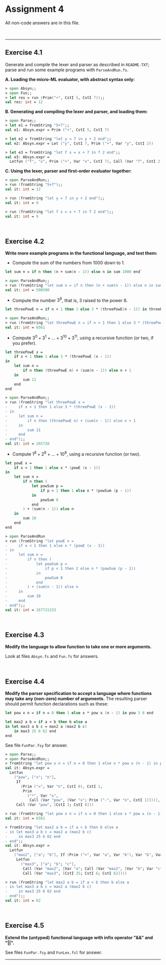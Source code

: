 # Assignment 4

All non-code answers are in this file.

</br>

---

## Exercise 4.1

Generate and compile the lexer and parser as described in `README.TXT`; parse and run some example programs with `ParseAndRun.fs`.

**A. Loading the micro-ML evaluator, with abstract syntax only:**

```fsharp
> open Absyn;;
> open Fun;;  
> let res = run (Prim("+", CstI 5, CstI 7));;
val res: int = 12
```

**B. Generating and compiling the lexer and parser, and loading them:**

```fsharp
> open Parse;;
> let e1 = fromString "5+7";;
val e1: Absyn.expr = Prim ("+", CstI 5, CstI 7)

> let e2 = fromString "let y = 7 in y + 2 end";;
val e2: Absyn.expr = Let ("y", CstI 7, Prim ("+", Var "y", CstI 2))

> let e3 = fromString "let f x = x + 7 in f 2 end";;
val e3: Absyn.expr =
  Letfun ("f", "x", Prim ("+", Var "x", CstI 7), Call (Var "f", CstI 2))
```

**C. Using the lexer, parser and first-order evaluator together:**

```fsharp
> open ParseAndRun;;
> run (fromString "5+7");;
val it: int = 12

> run (fromString "let y = 7 in y + 2 end");;
val it: int = 9

> run (fromString "let f x = x + 7 in f 2 end");;
val it: int = 9
```

</br>

## Exercise 4.2

**Write more example programs in the functional language, and test them:**

- Compute the sum of the numbers from 1000 down to 1.

``` fsharp
let sum n = if n then (n + sum(n - 1)) else n in sum 1000 end`
```

``` fsharp
> open ParseAndRun;;
> run (fromString "let sum n = if n then (n + sum(n - 1)) else n in sum 1000 end");;
val it: int = 500500
```

- Compute the number $3^8$, that is, 3 raised to the power 8.

``` fsharp
let threePowE n = if n < 1 then 1 else 3 * (threePowE(n - 1)) in threePowE 8 end
```

``` fsharp
> open ParseAndRun;;
> run (fromString "let threePowE n = if n < 1 then 1 else 3 * (threePowE(n - 1)) in threePowE 8 end");;
val it: int = 6561
```

- Compute $3^0+3^1+...+3^{10}+3^{11}$, using a recursive function (or two, if you prefer).

``` fsharp
let threePowE x = 
    if x < 1 then 1 else 3 * (threePowE (x - 1))
in
    let sum n =
        if n then (threePowE n) + (sum(n - 1)) else n + 1 
    in 
        sum 11
    end
end
```

``` fsharp
> open ParseAndRun;;
> run (fromString "let threePowE x = 
-     if x < 1 then 1 else 3 * (threePowE (x - 1))
- in
-     let sum n =
-         if n then (threePowE n) + (sum(n - 1)) else n + 1 
-     in 
-         sum 11
-     end
- end");;
val it: int = 265720
```

- Compute $1^8+2^8+...+10^8$, using a recursive function (or two).

``` fsharp
let powE x = 
    if x < 1 then 1 else x * (powE (x - 1))
in
    let sum n = 
        if n then (
            let powSum p = 
                if p < 1 then 1 else n * (powSum (p - 1)) 
            in 
                powSum 8 
            end
        ) + (sum(n - 1)) else n
    in
        sum 10
    end
end
```

``` fsharp
> open ParseAndRun
> run (fromString "let powE x = 
-     if x < 1 then 1 else x * (powE (x - 1))
- in
-     let sum n = 
-         if n then (
-             let powSum p = 
-                 if p < 1 then 1 else n * (powSum (p - 1)) 
-             in 
-                 powSum 8 
-             end
-         ) + (sum(n - 1)) else n
-     in
-         sum 10
-     end
- end");;
val it: int = 167731333
```

</br>

## Exercise 4.3

**Modify the language to allow function to take one or more arguments.**

Look at files `Absyn.fs` and `Fun.fs` for answers.

</br>

## Exercise 4.4

**Modify the parser specification to accept a language where functions may take any (non-zero) number of arguments.**
The resulting parser should permit function declarations such as these:

```fsharp
let pow x n = if n = 0 then 1 else x * pow x (n - 1) in pow 3 8 end

let max2 a b = if a < b then b else a
in let max3 a b c = max2 a (max2 b c)
    in max3 25 6 62 end
end
```

See file `FunPar.fsy` for answer.

```fsharp
> open Parse;;
> open ParseAndRun;;
> fromString "let pow x n = if n = 0 then 1 else x * pow x (n - 1) in pow 3 8 end";;
val it: Absyn.expr =
  Letfun
    ("pow", ["x"; "n"],
     If
       (Prim ("=", Var "n", CstI 0), CstI 1,
        Prim
          ("*", Var "x",
           Call (Var "pow", [Var "x"; Prim ("-", Var "n", CstI 1)]))),
     Call (Var "pow", [CstI 3; CstI 8]))

> run (fromString "let pow x n = if n = 0 then 1 else x * pow x (n - 1) in pow 3 8 end");;
val it: int = 6561

> fromString "let max2 a b = if a < b then b else a
- in let max3 a b c = max2 a (max2 b c)
-     in max3 25 6 62 end
- end";;
val it: Absyn.expr =
  Letfun
    ("max2", ["a"; "b"], If (Prim ("<", Var "a", Var "b"), Var "b", Var "a"),
     Letfun
       ("max3", ["a"; "b"; "c"],
        Call (Var "max2", [Var "a"; Call (Var "max2", [Var "b"; Var "c"])]),
        Call (Var "max3", [CstI 25; CstI 6; CstI 62])))

> run (fromString "let max2 a b = if a < b then b else a
- in let max3 a b c = max2 a (max2 b c)
-     in max3 25 6 62 end
- end");;
val it: int = 62
```

</br>

## Exercise 4.5

**Extend the (untyped) functional language with infix operator "&&" and "||".**

See files `FunPar.fsy` and `FunLex.fsl` for answer.

</b>

---
